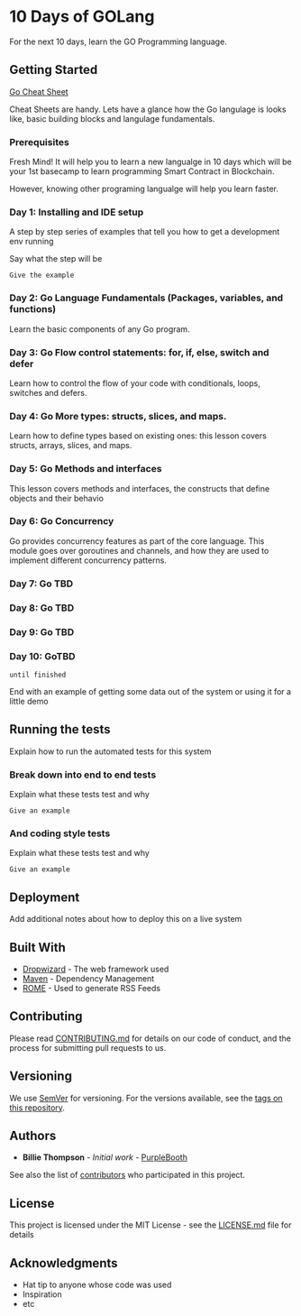 # 10 Days of GOLang

For the next 10 days, learn the GO Programming language.

## Getting Started

[Go Cheat Sheet](./CheatSheet.md)

Cheat Sheets are handy. Lets have a glance how the Go langulage is looks like, basic building blocks and langulage fundamentals.

### Prerequisites

Fresh Mind! It will help you to learn a new langualge in 10 days which will be your 1st basecamp to learn programming Smart Contract in Blockchain.

However, knowing other programing langualge will help you learn faster.


### Day 1: Installing and IDE setup

A step by step series of examples that tell you how to get a development env running

Say what the step will be

```
Give the example
```

### Day 2: Go Language Fundamentals (Packages, variables, and functions)
Learn the basic components of any Go program.

### Day 3: Go Flow control statements: for, if, else, switch and defer
Learn how to control the flow of your code with conditionals, loops, switches and defers.

### Day 4: Go More types: structs, slices, and maps.
Learn how to define types based on existing ones: this lesson covers structs, arrays, slices, and maps.

### Day 5: Go Methods and interfaces
This lesson covers methods and interfaces, the constructs that define objects and their behavio

### Day 6: Go Concurrency
Go provides concurrency features as part of the core language.
This module goes over goroutines and channels, and how they are used to implement different concurrency patterns.

### Day 7: Go TBD
### Day 8: Go TBD
### Day 9: Go TBD
### Day 10: GoTBD

```
until finished
```

End with an example of getting some data out of the system or using it for a little demo

## Running the tests

Explain how to run the automated tests for this system

### Break down into end to end tests

Explain what these tests test and why

```
Give an example
```

### And coding style tests

Explain what these tests test and why

```
Give an example
```

## Deployment

Add additional notes about how to deploy this on a live system

## Built With

* [Dropwizard](http://www.dropwizard.io/1.0.2/docs/) - The web framework used
* [Maven](https://maven.apache.org/) - Dependency Management
* [ROME](https://rometools.github.io/rome/) - Used to generate RSS Feeds

## Contributing

Please read [CONTRIBUTING.md](https://gist.github.com/PurpleBooth/b24679402957c63ec426) for details on our code of conduct, and the process for submitting pull requests to us.

## Versioning

We use [SemVer](http://semver.org/) for versioning. For the versions available, see the [tags on this repository](https://github.com/your/project/tags). 

## Authors

* **Billie Thompson** - *Initial work* - [PurpleBooth](https://github.com/PurpleBooth)

See also the list of [contributors](https://github.com/your/project/contributors) who participated in this project.

## License

This project is licensed under the MIT License - see the [LICENSE.md](LICENSE.md) file for details

## Acknowledgments

* Hat tip to anyone whose code was used
* Inspiration
* etc



